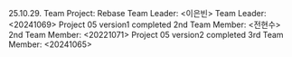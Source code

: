 25.10.29. Team Project: Rebase
Team Leader: <이은빈>
Team Leader: <20241069>
Project 05 version1 completed
2nd Team Member: <전현수>
2nd Team Member: <20221071>
Project 05 version2 completed
3rd Team Member: <20241065>